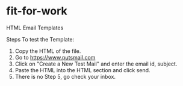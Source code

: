 # fit-for-work
HTML Email Templates


Steps To test the Template:

1. Copy the HTML of the file.
2. Go to https://www.putsmail.com 
3. Click on "Create a New Test Mail" and enter the email id, subject.
4. Paste the HTML into the HTML section and click send.
5. There is no Step 5, go check your inbox.
